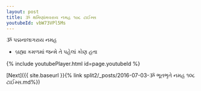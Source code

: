 ```yaml
---
layout: post
title: ૐ ક્ષમિણાંમવરાય નમહ ૧૦૮ ટાઈમ્સ
youtubeId: vbW73VPl5Ms
---
```

 
 
 ૐ પદ્મનાલાગરાય નમહ  
 
 -  બ્રહ્મા કમળમાં જન્મે તે પહેલાં કોણ હતા 
 
  
 
  
 
 
 
 
 
 


{% include youtubePlayer.html id=page.youtubeId %}
 
[Next]({{ site.baseurl }}{% link  split2/_posts/2016-07-03-ૐ ભૂતભૃતે નમહ ૧૦૮ ટાઈમ્સ.md%})
 
